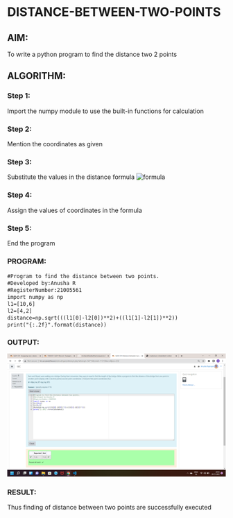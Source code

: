 # DISTANCE-BETWEEN-TWO-POINTS

## AIM:
To write a python program to find the distance two 2 points
## ALGORITHM:
### Step 1:
Import the numpy module to use the built-in functions for calculation 
### Step 2:
Mention the coordinates as given
### Step 3: 
Substitute the values in the distance formula  ![formula](/formula.jpg)
### Step 4:
Assign the values of coordinates in the formula 
### Step 5:
End the program 
### PROGRAM:
~~~
#Program to find the distance between two points.
#Developed by:Anusha R 
#RegisterNumber:21005561
import numpy as np
l1=[10,6]
l2=[4,2]
distance=np.sqrt(((l1[0]-l2[0])**2)+((l1[1]-l2[1])**2))
print("{:.2f}".format(distance))
~~~
### OUTPUT:
![output](.//dis.png)
### RESULT:
Thus finding of distance between two points are successfully executed
